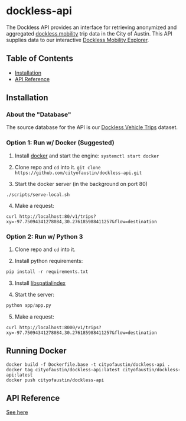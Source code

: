 # dockless-api

The Dockless API provides an interface for retrieving anonymized and aggregated [dockless mobility](https://austintexas.gov/docklessmobility) trip data in the City of Austin. This API supplies data to our interactive [Dockless Mobility Explorer](https://dockless.austintexas.io).

## Table of Contents
* [Installation](#Installation)
* [API Reference](#api-reference)

## Installation

### About the "Database"

The source database for the API is our [Dockless Vehicle Trips](https://data.austintexas.gov/Transportation-and-Mobility/Dockless-Vehicle-Trips/7d8e-dm7r) dataset.

### Option 1: Run w/ Docker (Suggested)

1.  Install [docker](https://www.docker.com/) and start the engine:
    `systemctl start docker`

2.  Clone repo and `cd` into it.
    `git clone https://github.com/cityofaustin/dockless-api.git`

3.  Start the docker server (in the background on port 80)

`./scripts/serve-local.sh`

4.  Make a request:

```shell
curl http://localhost:80/v1/trips?xy=-97.75094341278084,30.276185988411257&flow=destination
```

### Option 2: Run w/ Python 3

1.  Clone repo and `cd` into it.

2.  Install python requirements:

```python
pip install -r requirements.txt
```

3.  Install [libspatialindex](http://libspatialindex.github.io/)

4.  Start the server:

```python
python app/app.py
```

5.  Make a request:

```shell
curl http://localhost:8000/v1/trips?xy=-97.75094341278084,30.276185988411257&flow=destination
```

## Running Docker

```
docker build -f Dockerfile.base -t cityofaustin/dockless-api .
docker tag cityofaustin/dockless-api:latest cityofaustin/dockless-api:latest
docker push cityofaustin/dockless-api

```

## API Reference

[See here](reference.md)
